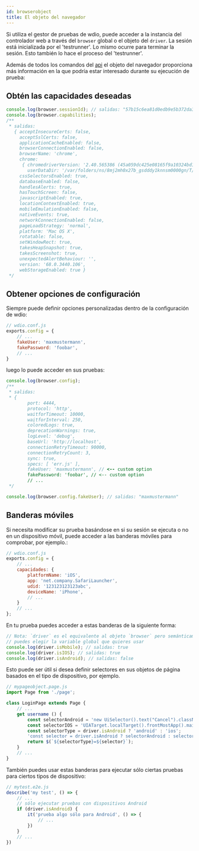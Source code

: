 ```yaml
---
id: browserobject
title: El objeto del navegador
---
```


Si utiliza el gestor de pruebas de wdio, puede acceder a la instancia del controlador web a través del `browser` global o el objeto del `driver`. La sesión está inicializada por el 'testrunner'. Lo mismo ocurre para terminar la sesión. Esto también lo hace el proceso del 'testrunner'.

Además de todos los comandos del [api](API.md) el objeto del navegador proporciona más información en la que podría estar interesado durante su ejecución de prueba:

## Obtén las capacidades deseadas

```js
console.log(browser.sessionId); // salidas: "57b15c6ea81d0edb9e5b372da3d9ce28"
console.log(browser.capabilities);
/**
 * salidas:
   { acceptInsecureCerts: false,
     acceptSslCerts: false,
     applicationCacheEnabled: false,
     browserConnectionEnabled: false,
     browserName: 'chrome',
     chrome:
      { chromedriverVersion: '2.40.565386 (45a059dc425e08165f9a10324bd1380cc13ca363)',
        userDataDir: '/var/folders/ns/8mj2mh0x27b_gsdddy1knnsm0000gn/T/.org.chromium.Chromium.mpJ0yc' },
     cssSelectorsEnabled: true,
     databaseEnabled: false,
     handlesAlerts: true,
     hasTouchScreen: false,
     javascriptEnabled: true,
     locationContextEnabled: true,
     mobileEmulationEnabled: false,
     nativeEvents: true,
     networkConnectionEnabled: false,
     pageLoadStrategy: 'normal',
     platform: 'Mac OS X',
     rotatable: false,
     setWindowRect: true,
     takesHeapSnapshot: true,
     takesScreenshot: true,
     unexpectedAlertBehaviour: '',
     version: '68.0.3440.106',
     webStorageEnabled: true }
 */
```

## Obtener opciones de configuración

Siempre puede definir opciones personalizadas dentro de la configuración de wdio:

```js
// wdio.conf.js
exports.config = {
    // ...
    fakeUser: 'maxmustermann',
    fakePassword: 'foobar',
    // ...
}
```

luego lo puede acceder en sus pruebas:

```js
console.log(browser.config);
/**
 * salidas:
 * {
        port: 4444,
        protocol: 'http',
        waitforTimeout: 10000,
        waitforInterval: 250,
        coloredLogs: true,
        deprecationWarnings: true,
        logLevel: 'debug',
        baseUrl: 'http://localhost',
        connectionRetryTimeout: 90000,
        connectionRetryCount: 3,
        sync: true,
        specs: [ 'err.js' ],
        fakeUser: 'maxmustermann', // <-- custom option
        fakePassword: 'foobar', // <-- custom option
        // ...
 */

console.log(browser.config.fakeUser); // salidas: "maxmustermann"
```

## Banderas móviles

Si necesita modificar su prueba basándose en si su sesión se ejecuta o no en un dispositivo móvil, puede acceder a las banderas móviles para comprobar, por ejemplo.:

```js
// wdio.conf.js
exports.config = {
    // ...
    capacidades: {
        platformName: 'iOS',
        app: 'net.company.SafariLauncher',
        udid: '123123123123abc',
        deviceName: 'iPhone',
        // ...
    }
    // ...
};
```

En tu prueba puedes acceder a estas banderas de la siguiente forma:

```js
// Nota: `driver` es el equivalente al objeto `browser` pero semánticamente más correcto
// puedes elegir la variable global que quieres usar
console.log(driver.isMobile); // salidas: true
console.log(driver.isIOS); // salidas: true
console.log(driver.isAndroid); // salidas: false
```

Esto puede ser útil si desea definir selectores en sus objetos de página basados en el tipo de dispositivo, por ejemplo.

```js
// mypageobject.page.js
import Page from './page';

class LoginPage extends Page {
    // ...
    get username () {
        const selectorAndroid = 'new UiSelector().text("Cancel").className("android.widget.Button")';
        const selectorIOS = 'UIATarget.localTarget().frontMostApp().mainWindow().buttons()[0]';
        const selectorType = driver.isAndroid ? 'android' : 'ios';
        'const selector = driver.isAndroid ? selectorAndroid : selectorIOS;
        return $(`${selectorType}=${selector}`);
    }
    // ...
}
```

También puedes usar estas banderas para ejecutar sólo ciertas pruebas para ciertos tipos de dispositivo:

```js
// mytest.e2e.js
describe('my test', () => {
    // ...
    // sólo ejecutar pruebas con dispositivos Android
    if (driver.isAndroid) {
        it('prueba algo sólo para Android', () => {
            // ...
        })
    }
    // ...
})
```
